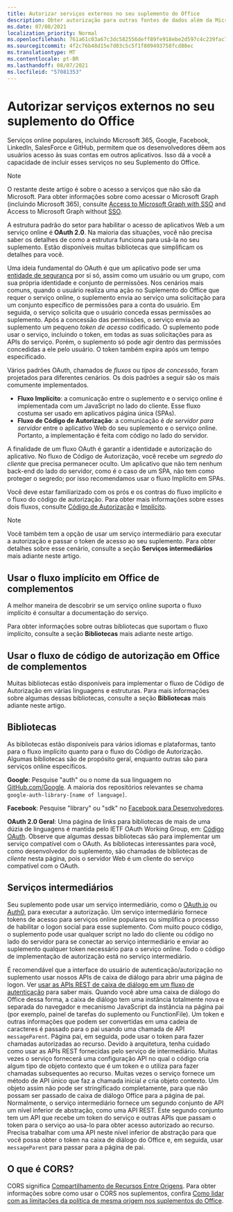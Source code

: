 ```yaml
---
title: Autorizar serviços externos no seu suplemento do Office
description: Obter autorização para outras fontes de dados além da Microsoft como Google, Facebook, LinkedIn, SalesForce e GitHub, usando o OAuth 2.0, o código de autorização e os fluxos implícitos.
ms.date: 07/08/2021
localization_priority: Normal
ms.openlocfilehash: 761a61c03a67c3dc582556deff89fe918ebe2d597c4c239fac7e55976e4fbf0c
ms.sourcegitcommit: 4f2c76b48d15e7d03c5c5f1f809493758fcd88ec
ms.translationtype: MT
ms.contentlocale: pt-BR
ms.lasthandoff: 08/07/2021
ms.locfileid: "57081353"
---
```

# <a name="authorize-external-services-in-your-office-add-in"></a>Autorizar serviços externos no seu suplemento do Office

Serviços online populares, incluindo Microsoft 365, Google, Facebook, LinkedIn, SalesForce e GitHub, permitem que os desenvolvedores dêem aos usuários acesso às suas contas em outros aplicativos. Isso dá a você a capacidade de incluir esses serviços no seu Suplemento do Office.

> [!NOTE]
> O restante deste artigo é sobre o acesso a serviços que não são da Microsoft. Para obter informações sobre como acessar o Microsoft Graph (incluindo Microsoft 365), consulte [Access to Microsoft Graph with SSO](overview-authn-authz.md#access-to-microsoft-graph-with-sso) and Access to Microsoft Graph without [SSO](overview-authn-authz.md#access-to-microsoft-graph-without-sso).

A estrutura padrão do setor para habilitar o acesso de aplicativos Web a um serviço online é **OAuth 2.0**. Na maioria das situações, você não precisa saber os detalhes de como a estrutura funciona para usá-la no seu suplemento. Estão disponíveis muitas bibliotecas que simplificam os detalhes para você.

Uma ideia fundamental do OAuth é que um aplicativo pode ser uma [entidade de segurança](/windows/security/identity-protection/access-control/security-principals) por si só, assim como um usuário ou um grupo, com sua própria identidade e conjunto de permissões. Nos cenários mais comuns, quando o usuário realiza uma ação no Suplemento do Office que requer o serviço online, o suplemento envia ao serviço uma solicitação para um conjunto específico de permissões para a conta do usuário. Em seguida, o serviço solicita que o usuário conceda essas permissões ao suplemento. Após a concessão das permissões, o serviço envia ao suplemento um pequeno *token de acesso* codificado. O suplemento pode usar o serviço, incluindo o token, em todas as suas solicitações para as APIs do serviço. Porém, o suplemento só pode agir dentro das permissões concedidas a ele pelo usuário. O token também expira após um tempo especificado.

Vários padrões OAuth, chamados de *fluxos* ou *tipos de concessão*, foram projetados para diferentes cenários. Os dois padrões a seguir são os mais comumente implementados.

- **Fluxo Implícito**: a comunicação entre o suplemento e o serviço online é implementada com um JavaScript no lado do cliente. Esse fluxo costuma ser usado em aplicativos página única (SPAs).
- **Fluxo de Código de Autorização**: a comunicação é *de servidor para servidor* entre o aplicativo Web do seu suplemento e o serviço online. Portanto, a implementação é feita com código no lado do servidor.

A finalidade de um fluxo OAuth é garantir a identidade e autorização do aplicativo. No fluxo de Código de Autorização, você recebe um *segredo do cliente* que precisa permanecer oculto. Um aplicativo que não tem nenhum back-end do lado do servidor, como é o caso de um SPA, não tem como proteger o segredo; por isso recomendamos usar o fluxo Implícito em SPAs.

Você deve estar familiarizado com os prós e os contras do fluxo implícito e o fluxo do código de autorização. Para obter mais informações sobre esses dois fluxos, consulte [Código de Autorização](https://tools.ietf.org/html/rfc6749#section-1.3.1) e [Implícito](https://tools.ietf.org/html/rfc6749#section-1.3.2).

> [!NOTE]
> Você também tem a opção de usar um serviço intermediário para executar a autorização e passar o token de acesso ao seu suplemento. Para obter detalhes sobre esse cenário, consulte a seção **Serviços intermediários** mais adiante neste artigo.

## <a name="use-the-implicit-flow-in-office-add-ins"></a>Usar o fluxo implícito em Office de complementos

A melhor maneira de descobrir se um serviço online suporta o fluxo implícito é consultar a documentação do serviço.

Para obter informações sobre outras bibliotecas que suportam o fluxo implícito, consulte a seção **Bibliotecas** mais adiante neste artigo.

## <a name="use-the-authorization-code-flow-in-office-add-ins"></a>Usar o fluxo de código de autorização em Office de complementos

Muitas bibliotecas estão disponíveis para implementar o fluxo de Código de Autorização em várias linguagens e estruturas. Para mais informações sobre algumas dessas bibliotecas, consulte a seção **Bibliotecas** mais adiante neste artigo.

## <a name="libraries"></a>Bibliotecas

As bibliotecas estão disponíveis para vários idiomas e plataformas, tanto para o fluxo implícito quanto para o fluxo do Código de Autorização. Algumas bibliotecas são de propósito geral, enquanto outras são para serviços online específicos.

**Google**: Pesquise "auth" ou o nome da sua linguagem no [GitHub.com/Google](https://github.com/google). A maioria dos repositórios relevantes se chama `google-auth-library-[name of language]`.

**Facebook**: Pesquise "library" ou "sdk" no [Facebook para Desenvolvedores](https://developers.facebook.com).

**OAuth 2.0 Geral**: Uma página de links para bibliotecas de mais de uma dúzia de linguagens é mantida pelo IETF OAuth Working Group, em: [Código OAuth](https://oauth.net/code/). Observe que algumas dessas bibliotecas são para implementar um serviço compatível com o OAuth. As bibliotecas interessantes para você, como desenvolvedor do suplemento, são chamadas de bibliotecas de *cliente* nesta página, pois o servidor Web é um cliente do serviço compatível com o OAuth.

## <a name="middleman-services"></a>Serviços intermediários

Seu suplemento pode usar um serviço intermediário, como o [OAuth.io](https://oauth.io) ou [Auth0](https://auth0.com), para executar a autorização. Um serviço intermediário fornece tokens de acesso para serviços online populares ou simplifica o processo de habilitar o logon social para esse suplemento. Com muito pouco código, o suplemento pode usar qualquer script no lado do cliente ou código no lado do servidor para se conectar ao serviço intermediário e enviar ao suplemento qualquer token necessário para o serviço online. Todo o código de implementação de autorização está no serviço intermediário.

É recomendável que a interface do usuário de autenticação/autorização no suplemento usar nossos APIs de caixa de diálogo para abrir uma página de logon. Ver [usar as APIs REST de caixa de diálogo em um fluxo de autenticação](dialog-api-in-office-add-ins.md#use-the-dialog-apis-in-an-authentication-flow) para saber mais. Quando você abre uma caixa de diálogo do Office dessa forma, a caixa de diálogo tem uma instância totalmente nova e separada do navegador e mecanismo JavaScript da instância na página pai (por exemplo, painel de tarefas do suplemento ou FunctionFile). Um token e outras informações que podem ser convertidas em uma cadeia de caracteres é passado para o pai usando uma chamada de API `messageParent`. Página pai, em seguida, pode usar o token para fazer chamadas autorizadas ao recurso. Devido à arquitetura, tenha cuidado como usar as APIs REST fornecidas pelo serviço de intermediário. Muitas vezes o serviço fornecerá uma configuração API no qual o código cria algum tipo de objeto contexto que é um token e o utiliza para fazer chamadas subsequentes ao recurso. Muitas vezes o serviço fornece um método de API único que faz a chamada inicial *e* cria objeto contexto. Um objeto assim não pode ser stringificado completamente, para que não possam ser passado de caixa de diálogo Office para a página de pai. Normalmente, o serviço intermediário fornece um segundo conjunto de API um nível inferior de abstração, como uma API REST. Este segundo conjunto tem um API que recebe um token do serviço e outras APIs que passam o token para o serviço ao usa-lo para obter acesso autorizado ao recurso. Precisa trabalhar com uma API neste nível inferior de abstração para que você possa obter o token na caixa de diálogo do Office e, em seguida, usar `messageParent` para passar para a página de pai.

## <a name="what-is-cors"></a>O que é CORS?

CORS significa [Compartilhamento de Recursos Entre Origens](https://developer.mozilla.org/docs/Web/HTTP/Access_control_CORS). Para obter informações sobre como usar o CORS nos suplementos, confira [Como lidar com as limitações da política de mesma origem nos suplementos do Office](addressing-same-origin-policy-limitations.md).
